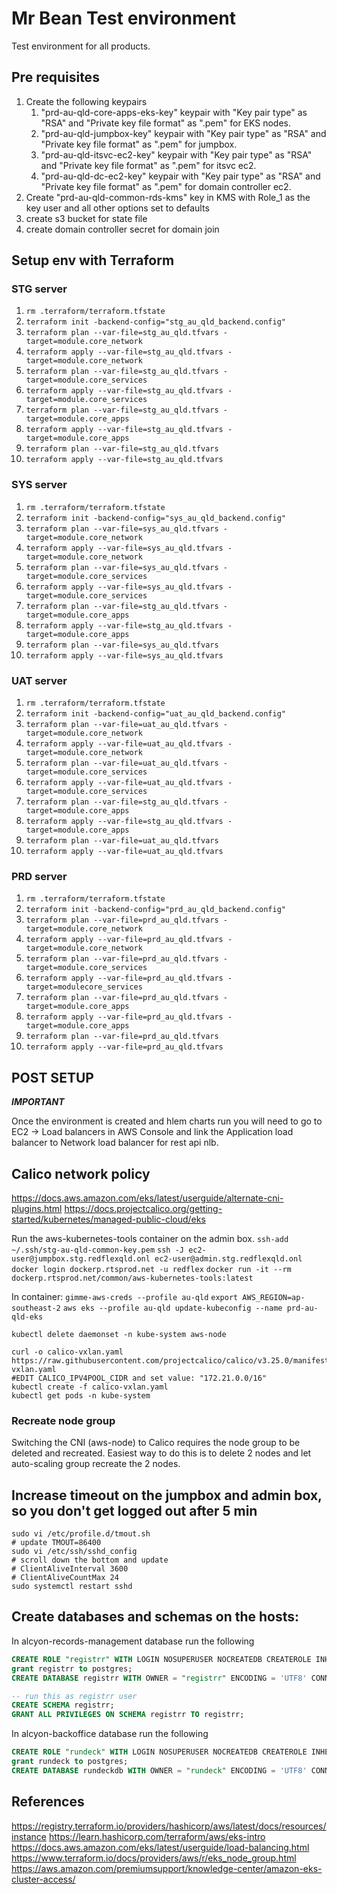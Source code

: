 # Mr Bean Test environment

Test environment for all products. 

## Pre requisites

1. Create the following keypairs
   1. "prd-au-qld-core-apps-eks-key" keypair with "Key pair type" as "RSA" and "Private key file format" as ".pem" for EKS nodes.
   2. "prd-au-qld-jumpbox-key" keypair with "Key pair type" as "RSA" and "Private key file format" as ".pem" for jumpbox.
   3. "prd-au-qld-itsvc-ec2-key" keypair with "Key pair type" as "RSA" and "Private key file format" as ".pem" for itsvc ec2.
   3. "prd-au-qld-dc-ec2-key" keypair with "Key pair type" as "RSA" and "Private key file format" as ".pem" for domain controller ec2.
2. Create "prd-au-qld-common-rds-kms" key in KMS with Role_1 as the key user and all other options set to defaults
3. create s3 bucket for state file
4. create domain controller secret for domain join

## Setup env with Terraform

### STG server

1. `rm .terraform/terraform.tfstate`
2. `terraform init -backend-config="stg_au_qld_backend.config"`
3. `terraform plan --var-file=stg_au_qld.tfvars -target=module.core_network`
4. `terraform apply --var-file=stg_au_qld.tfvars -target=module.core_network`
3. `terraform plan --var-file=stg_au_qld.tfvars -target=module.core_services`
4. `terraform apply --var-file=stg_au_qld.tfvars -target=module.core_services`
3. `terraform plan --var-file=stg_au_qld.tfvars -target=module.core_apps`
4. `terraform apply --var-file=stg_au_qld.tfvars -target=module.core_apps`
5. `terraform plan --var-file=stg_au_qld.tfvars`
6. `terraform apply --var-file=stg_au_qld.tfvars`

### SYS server

1. `rm .terraform/terraform.tfstate`
2. `terraform init -backend-config="sys_au_qld_backend.config"`
3. `terraform plan --var-file=sys_au_qld.tfvars -target=module.core_network`
4. `terraform apply --var-file=sys_au_qld.tfvars -target=module.core_network`
3. `terraform plan --var-file=sys_au_qld.tfvars -target=module.core_services`
4. `terraform apply --var-file=sys_au_qld.tfvars -target=module.core_services`
3. `terraform plan --var-file=stg_au_qld.tfvars -target=module.core_apps`
4. `terraform apply --var-file=stg_au_qld.tfvars -target=module.core_apps`
5. `terraform plan --var-file=sys_au_qld.tfvars`
6. `terraform apply --var-file=sys_au_qld.tfvars`

### UAT server

1. `rm .terraform/terraform.tfstate`
2. `terraform init -backend-config="uat_au_qld_backend.config"`
3. `terraform plan --var-file=uat_au_qld.tfvars -target=module.core_network`
4. `terraform apply --var-file=uat_au_qld.tfvars -target=module.core_network`
3. `terraform plan --var-file=uat_au_qld.tfvars -target=module.core_services`
4. `terraform apply --var-file=uat_au_qld.tfvars -target=module.core_services`
3. `terraform plan --var-file=stg_au_qld.tfvars -target=module.core_apps`
4. `terraform apply --var-file=stg_au_qld.tfvars -target=module.core_apps`
5. `terraform plan --var-file=uat_au_qld.tfvars`
6. `terraform apply --var-file=uat_au_qld.tfvars`

### PRD server

1. `rm .terraform/terraform.tfstate`
2. `terraform init -backend-config="prd_au_qld_backend.config"`
3. `terraform plan --var-file=prd_au_qld.tfvars -target=module.core_network`
4. `terraform apply --var-file=prd_au_qld.tfvars -target=module.core_network`
3. `terraform plan --var-file=prd_au_qld.tfvars -target=module.core_services`
4. `terraform apply --var-file=prd_au_qld.tfvars -target=modulecore_services`
3. `terraform plan --var-file=prd_au_qld.tfvars -target=module.core_apps`
4. `terraform apply --var-file=prd_au_qld.tfvars -target=module.core_apps`
5. `terraform plan --var-file=prd_au_qld.tfvars`
6. `terraform apply --var-file=prd_au_qld.tfvars`

## POST SETUP

***IMPORTANT***

Once the environment is created and hlem charts run you will need to go to EC2 -> Load balancers in AWS Console
and link the Application load balancer to Network load balancer for rest api nlb.

## Calico network policy

https://docs.aws.amazon.com/eks/latest/userguide/alternate-cni-plugins.html
https://docs.projectcalico.org/getting-started/kubernetes/managed-public-cloud/eks

Run the aws-kubernetes-tools container on the admin box.
`ssh-add ~/.ssh/stg-au-qld-common-key.pem`
`ssh -J ec2-user@jumpbox.stg.redflexqld.onl ec2-user@admin.stg.redflexqld.onl`
`docker login dockerp.rtsprod.net -u redflex`
`docker run -it --rm dockerp.rtsprod.net/common/aws-kubernetes-tools:latest`

In container:
`gimme-aws-creds --profile au-qld`
`export AWS_REGION=ap-southeast-2`
`aws eks --profile au-qld update-kubeconfig --name prd-au-qld-eks`

````
kubectl delete daemonset -n kube-system aws-node

curl -o calico-vxlan.yaml https://raw.githubusercontent.com/projectcalico/calico/v3.25.0/manifests/calico-vxlan.yaml
#EDIT CALICO_IPV4POOL_CIDR and set value: "172.21.0.0/16"
kubectl create -f calico-vxlan.yaml
kubectl get pods -n kube-system
````

### Recreate node group

Switching the CNI (aws-node) to Calico requires the node group to be deleted and recreated.
Easiest way to do this is to delete 2 nodes and let auto-scaling group recreate the 2 nodes.

## Increase timeout on the jumpbox and admin box, so you don't get logged out after 5 min

```
sudo vi /etc/profile.d/tmout.sh
# update TMOUT=86400
sudo vi /etc/ssh/sshd_config
# scroll down the bottom and update
# ClientAliveInterval 3600
# ClientAliveCountMax 24
sudo systemctl restart sshd
```

## Create databases and schemas on the hosts:

In alcyon-records-management database run the following
````sql
CREATE ROLE "registrr" WITH LOGIN NOSUPERUSER NOCREATEDB CREATEROLE INHERIT NOREPLICATION CONNECTION LIMIT -1 PASSWORD 'R#g1sTrS#cR3t';
grant registrr to postgres;
CREATE DATABASE registrr WITH OWNER = "registrr" ENCODING = 'UTF8' CONNECTION LIMIT = -1;

-- run this as registrr user
CREATE SCHEMA registrr;
GRANT ALL PRIVILEGES ON SCHEMA registrr TO registrr;
````

In alcyon-backoffice database run the following
````sql
CREATE ROLE "rundeck" WITH LOGIN NOSUPERUSER NOCREATEDB CREATEROLE INHERIT NOREPLICATION CONNECTION LIMIT -1 PASSWORD 'Rund#ckS#cr#t';
grant rundeck to postgres;
CREATE DATABASE rundeckdb WITH OWNER = "rundeck" ENCODING = 'UTF8' CONNECTION LIMIT = -1;
````

## References
https://registry.terraform.io/providers/hashicorp/aws/latest/docs/resources/instance
https://learn.hashicorp.com/terraform/aws/eks-intro
https://docs.aws.amazon.com/eks/latest/userguide/load-balancing.html
https://www.terraform.io/docs/providers/aws/r/eks_node_group.html
https://aws.amazon.com/premiumsupport/knowledge-center/amazon-eks-cluster-access/




